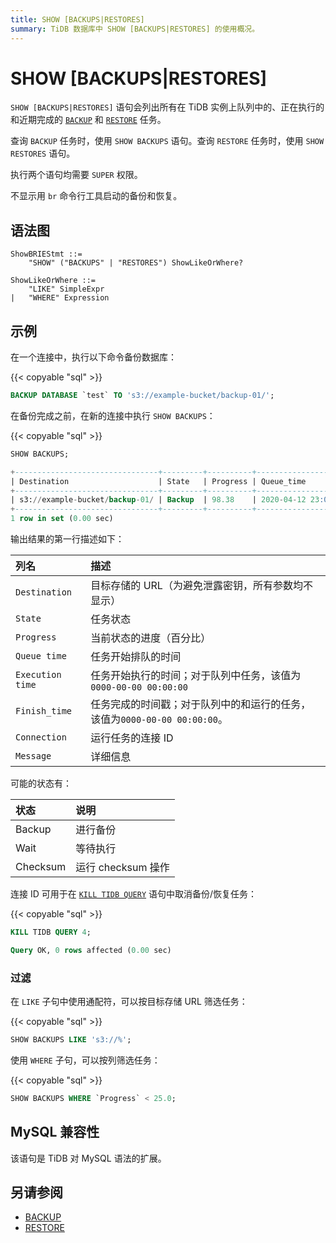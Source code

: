 ```yaml
---
title: SHOW [BACKUPS|RESTORES]
summary: TiDB 数据库中 SHOW [BACKUPS|RESTORES] 的使用概况。
---
```


# SHOW [BACKUPS|RESTORES]

`SHOW [BACKUPS|RESTORES]` 语句会列出所有在 TiDB 实例上队列中的、正在执行的和近期完成的 [`BACKUP`](/sql-statements/sql-statement-backup.md) 和 [`RESTORE`](/sql-statements/sql-statement-restore.md) 任务。

查询 `BACKUP` 任务时，使用 `SHOW BACKUPS` 语句。查询 `RESTORE` 任务时，使用 `SHOW RESTORES` 语句。

执行两个语句均需要 `SUPER` 权限。

不显示用 `br` 命令行工具启动的备份和恢复。

## 语法图

```ebnf+diagram
ShowBRIEStmt ::=
    "SHOW" ("BACKUPS" | "RESTORES") ShowLikeOrWhere?

ShowLikeOrWhere ::=
    "LIKE" SimpleExpr
|   "WHERE" Expression
```

## 示例

在一个连接中，执行以下命令备份数据库：

{{< copyable "sql" >}}

```sql
BACKUP DATABASE `test` TO 's3://example-bucket/backup-01/';
```

在备份完成之前，在新的连接中执行 `SHOW BACKUPS`：

{{< copyable "sql" >}}

```sql
SHOW BACKUPS;
```

```sql
+--------------------------------+---------+----------+---------------------+---------------------+-------------+------------+---------+
| Destination                    | State   | Progress | Queue_time          | Execution_time      | Finish_time | Connection | Message |
+--------------------------------+---------+----------+---------------------+---------------------+-------------+------------+---------+
| s3://example-bucket/backup-01/ | Backup  | 98.38    | 2020-04-12 23:09:03 | 2020-04-12 23:09:25 |        NULL |          4 | NULL    |
+--------------------------------+---------+----------+---------------------+---------------------+-------------+------------+---------+
1 row in set (0.00 sec)
```

输出结果的第一行描述如下：

| 列名 | 描述 |
| :-------- | :--------- |
| `Destination` | 目标存储的 URL（为避免泄露密钥，所有参数均不显示） |
| `State` | 任务状态 |
| `Progress` | 当前状态的进度（百分比） |
| `Queue time` | 任务开始排队的时间 |
| `Execution time` | 任务开始执行的时间；对于队列中任务，该值为 `0000-00-00 00:00:00` |
| `Finish_time` | 任务完成的时间戳；对于队列中的和运行的任务，该值为`0000-00-00 00:00:00`。 |
| `Connection` | 运行任务的连接 ID |
| `Message` | 详细信息 |

可能的状态有：

| 状态 | 说明 |
| :-----|:------------|
| Backup | 进行备份 |
| Wait | 等待执行 |
| Checksum | 运行 checksum 操作 |

连接 ID 可用于在 [`KILL TIDB QUERY`](/sql-statements/sql-statement-kill.md) 语句中取消备份/恢复任务：

{{< copyable "sql" >}}

```sql
KILL TIDB QUERY 4;
```

```sql
Query OK, 0 rows affected (0.00 sec)
```

### 过滤

在 `LIKE` 子句中使用通配符，可以按目标存储 URL 筛选任务：

{{< copyable "sql" >}}

```sql
SHOW BACKUPS LIKE 's3://%';
```

使用 `WHERE` 子句，可以按列筛选任务：

{{< copyable "sql" >}}

```sql
SHOW BACKUPS WHERE `Progress` < 25.0;
```

## MySQL 兼容性

该语句是 TiDB 对 MySQL 语法的扩展。

## 另请参阅

* [BACKUP](/sql-statements/sql-statement-backup.md)
* [RESTORE](/sql-statements/sql-statement-restore.md)
